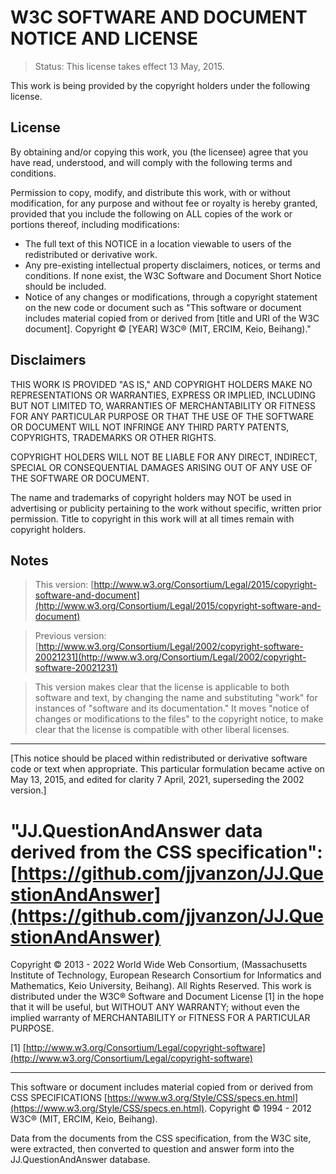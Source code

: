 W3C SOFTWARE AND DOCUMENT NOTICE AND LICENSE
============================================

> Status: This license takes effect 13 May, 2015.

This work is being provided by the copyright holders under the following license.

License
-------

By obtaining and/or copying this work, you (the licensee) agree that you have read, understood, and will comply with the following terms and conditions.

Permission to copy, modify, and distribute this work, with or without modification, for any purpose and without fee or royalty is hereby granted, provided that you include the following on ALL copies of the work or portions thereof, including modifications:

- The full text of this NOTICE in a location viewable to users of the redistributed or derivative work.
- Any pre-existing intellectual property disclaimers, notices, or terms and conditions. If none exist, the W3C Software and Document Short Notice should be included.
- Notice of any changes or modifications, through a copyright statement on the new code or document such as "This software or document includes material copied from or derived from [title and URI of the W3C document]. Copyright © [YEAR] W3C® (MIT, ERCIM, Keio, Beihang)."

Disclaimers
-----------

THIS WORK IS PROVIDED "AS IS," AND COPYRIGHT HOLDERS MAKE NO REPRESENTATIONS OR WARRANTIES, EXPRESS OR IMPLIED, INCLUDING BUT NOT LIMITED TO, WARRANTIES OF MERCHANTABILITY OR FITNESS FOR ANY PARTICULAR PURPOSE OR THAT THE USE OF THE SOFTWARE OR DOCUMENT WILL NOT INFRINGE ANY THIRD PARTY PATENTS, COPYRIGHTS, TRADEMARKS OR OTHER RIGHTS.

COPYRIGHT HOLDERS WILL NOT BE LIABLE FOR ANY DIRECT, INDIRECT, SPECIAL OR CONSEQUENTIAL DAMAGES ARISING OUT OF ANY USE OF THE SOFTWARE OR DOCUMENT.

The name and trademarks of copyright holders may NOT be used in advertising or publicity pertaining to the work without specific, written prior permission. Title to copyright in this work will at all times remain with copyright holders.

Notes
-----

> This version: [http://www.w3.org/Consortium/Legal/2015/copyright-software-and-document](http://www.w3.org/Consortium/Legal/2015/copyright-software-and-document)

> Previous version: [http://www.w3.org/Consortium/Legal/2002/copyright-software-20021231](http://www.w3.org/Consortium/Legal/2002/copyright-software-20021231)

> This version makes clear that the license is applicable to both software and text, by changing the name and substituting "work" for instances of "software and its documentation." It moves "notice of changes or modifications to the files" to the copyright notice, to make clear that the license is compatible with other liberal licenses.

-----

[This notice should be placed within redistributed or derivative software code or text when appropriate. This particular formulation became active on May 13, 2015, and edited for clarity 7 April, 2021, superseding the 2002 version.]

"JJ.QuestionAndAnswer data derived from the CSS specification": [https://github.com/jjvanzon/JJ.QuestionAndAnswer](https://github.com/jjvanzon/JJ.QuestionAndAnswer)
================================================================================================================

Copyright © 2013 - 2022 World Wide Web Consortium, (Massachusetts Institute of Technology, European Research Consortium for Informatics and Mathematics, Keio University, Beihang). All Rights Reserved. This work is distributed under the W3C® Software and Document License [1] in the hope that it will be useful, but WITHOUT ANY WARRANTY; without even the implied warranty of MERCHANTABILITY or FITNESS FOR A PARTICULAR PURPOSE.

[1] [http://www.w3.org/Consortium/Legal/copyright-software](http://www.w3.org/Consortium/Legal/copyright-software)

-----

This software or document includes material copied from or derived from CSS SPEC­I­FI­CA­TIONS [https://www.w3.org/Style/CSS/specs.en.html](https://www.w3.org/Style/CSS/specs.en.html). Copyright © 1994 - 2012 W3C® (MIT, ERCIM, Keio, Beihang).

Data from the documents from the CSS specification, from the W3C site, were extracted, then converted to question and answer form into the JJ.QuestionAndAnswer database.